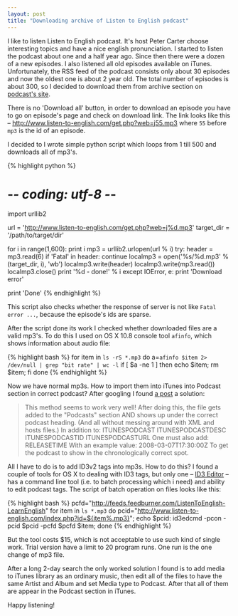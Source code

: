 ```yaml
---
layout: post
title: "Downloading archive of Listen to English podcast"
---
```


I like to listen Listen to English podcast. It's host Peter Carter choose interesting topics and have a nice english pronunciation. I started to listen the podcast about one and a half year ago. Since then there were a dozen of a new episodes. I also listened all old episodes available on iTunes. Unfortunately, the RSS feed of the podcast consists only about 30 episodes and now the oldest one is about 2 year old. The total number of episodes is about 300, so I decided to download them from archive section on [podcast's site][listen-to-english].

There is no 'Download all' button, in order to download an episode you have to go on episode's page and check on download link. The link looks like this – http://www.listen-to-english.com/get.php?web=j55.mp3 where `55` before `mp3` is the id of an episode.

I decided to I wrote simple python script which loops from 1 till 500 and downloads all of mp3's.

{% highlight python %}
# -*- coding: utf-8 -*-
import urllib2

url = 'http://www.listen-to-english.com/get.php?web=j%d.mp3'
target_dir = '/path/to/target/dir'

for i in range(1,600):
  print i
  mp3 = urllib2.urlopen(url % i)
  try:
    header = mp3.read(6)
    if 'Fatal' in header:
      continue
    localmp3 = open('%s/%d.mp3' % (target_dir, i), 'wb')
    localmp3.write(header)
    localmp3.write(mp3.read())
    localmp3.close()
    print '%d - done!' % i
  except IOError, e:
    print 'Download error'
          
print 'Done'
{% endhighlight %}

This script also checks whether the response of server is not like `Fatal error ...`, because the episode's ids are sparse.

After the script done its work I checked whether downloaded files are a valid mp3's. To do this I used on OS X 10.8 console tool `afinfo`, which shows information about audio file:

{% highlight bash %}
for item in `ls -rS *.mp3`
do
  a=`afinfo $item 2> /dev/null | grep "bit rate" | wc -l`
  if [ $a -ne 1 ]
  then
    echo $item; 
    rm $item;
  fi
done
{% endhighlight %}

Now we have normal mp3s. How to import them into iTunes into Podcast section in correct podcast? After googling I found [a post][adding-podcast-to-iTunes] a solution: 

> This method seems to work very well! After doing this, the file gets added to the "Podcasts" section AND shows up under the correct podcast heading. (And all without messing around with XML and hosts files.) In addition to: ITUNESPODCAST ITUNESPODCASTDESC ITUNESPODCASTID ITUNESPODCASTURL One must also add: RELEASETIME With an example value: 2008-03-07T17:30:00Z To get the podcast to show in the chronologically correct spot.

All I have to do is to add ID3v2 tags into mp3s. How to do this? I found a couple of tools for OS X to dealing with ID3 tags, but only one – [ID3 Editor][id3-editor] – has a command line tool (i.e. to batch processing which i need) and ability to edit podcast tags. The script of batch operation on files looks like this:

{% highlight bash %}
pcfd="http://feeds.feedburner.com/ListenToEnglish-LearnEnglish"
for item in `ls *.mp3`
do
  pcid="http://www.listen-to-english.com/index.php?id=${item%.mp3}";
  echo $pcid:
  id3edcmd -pcon -pcid $pcid -pcfd $pcfd $item;
done
{% endhighlight %}

But the tool costs $15, which is not acceptable to use such kind of single work. Trial version have a limit to 20 program runs. One run is the one change of mp3 file.

After a long 2-day search the only worked solution I found is to add media to iTunes library as an ordinary music, then edit all of the files to have the same Artist and Album and set Media type to Podcast. After that all of them are appear in the Podcast section in iTunes.

Happy listening!


[listen-to-english]: http://www.listen-to-english.com
[adding-podcast-to-iTunes]: http://markbowers.org/home/itunes-podcast-fix#comment-5056
[id3-editor]: www.pa-software.com/id3editor/ 
[useful-python-scripts]: http://wiki.python.org/moin/UsefulModules
[mutagen]: http://code.google.com/p/mutagen/
